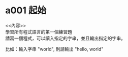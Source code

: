 # a001 起始  
<<內容>>  
學習所有程式語言的第一個練習題   
請寫一個程式，可以讀入指定的字串，並且輸出指定的字串。  
  
比如：輸入字串 "world", 則請輸出 "hello, world"  
